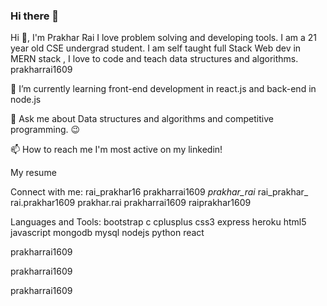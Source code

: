 ### Hi there 👋

Hi 👋, I'm Prakhar Rai
I love problem solving and developing tools. I am a 21 year old CSE undergrad student. I am self taught full Stack Web dev in MERN stack , I love to code and teach data structures and algorithms.
prakharrai1609

🌱 I’m currently learning front-end development in react.js and back-end in node.js

💬 Ask me about Data structures and algorithms and competitive programming. 😉

📫 How to reach me I'm most active on my linkedin!

My resume


Connect with me:
rai_prakhar16 prakharrai1609 _prakhar_rai_ rai_prakhar_ rai.prakhar1609 prakhar.rai prakharrai1609 raiprakhar1609


Languages and Tools:
bootstrap c cplusplus css3 express heroku html5 javascript mongodb mysql nodejs python react


prakharrai1609


 prakharrai1609


prakharrai1609
<!--
**Aneeshbabu2106/Aneeshbabu2106** is a ✨ _special_ ✨ repository because its `README.md` (this file) appears on your GitHub profile.

Here are some ideas to get you started:

- 🔭 I’m currently working on ...
- 🌱 I’m currently learning ...
- 👯 I’m looking to collaborate on ...
- 🤔 I’m looking for help with ...
- 💬 Ask me about ...
- 📫 How to reach me: ...
- 😄 Pronouns: ...
- ⚡ Fun fact: ...
-->
